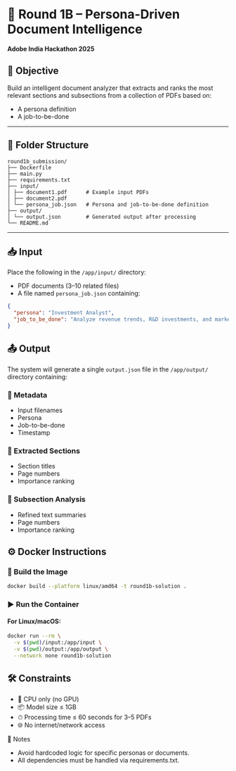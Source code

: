 # 📘 Round 1B – Persona-Driven Document Intelligence
**Adobe India Hackathon 2025**

## 🎯 Objective
Build an intelligent document analyzer that extracts and ranks the most relevant sections and subsections from a collection of PDFs based on:

- A persona definition
- A job-to-be-done

---

## 📁 Folder Structure

```
round1b_submission/
├── Dockerfile             
├── main.py                 
├── requirements.txt          
├── input/               
│ ├── document1.pdf      # Example input PDFs
│ ├── document2.pdf
│ └── persona_job.json   # Persona and job-to-be-done definition
├── output/              
│ └── output.json        # Generated output after processing
└── README.md 
```
---

## 📥 Input
Place the following in the `/app/input/` directory:

- PDF documents (3–10 related files)
- A file named `persona_job.json` containing:
```json
{
  "persona": "Investment Analyst",
  "job_to_be_done": "Analyze revenue trends, R&D investments, and market positioning strategies"
}
```

## 📤 Output
The system will generate a single `output.json` file in the `/app/output/` directory containing:

### 📌 Metadata
- Input filenames
- Persona
- Job-to-be-done
- Timestamp

### 📄 Extracted Sections
- Section titles
- Page numbers
- Importance ranking

### 🧠 Subsection Analysis
- Refined text summaries
- Page numbers
- Importance ranking



## ⚙️ Docker Instructions

### 🧱 Build the Image
```bash
docker build --platform linux/amd64 -t round1b-solution .
```

### ▶️ Run the Container

#### For Linux/macOS:
```bash
docker run --rm \
  -v $(pwd)/input:/app/input \
  -v $(pwd)/output:/app/output \
  --network none round1b-solution
```

## 🛠️ Constraints
- 🧠 CPU only (no GPU)
- 📦 Model size ≤ 1GB
- ⏱ Processing time ≤ 60 seconds for 3–5 PDFs
- 🌐 No internet/network access

📌 Notes
- Avoid hardcoded logic for specific personas or documents.
- All dependencies must be handled via requirements.txt.

